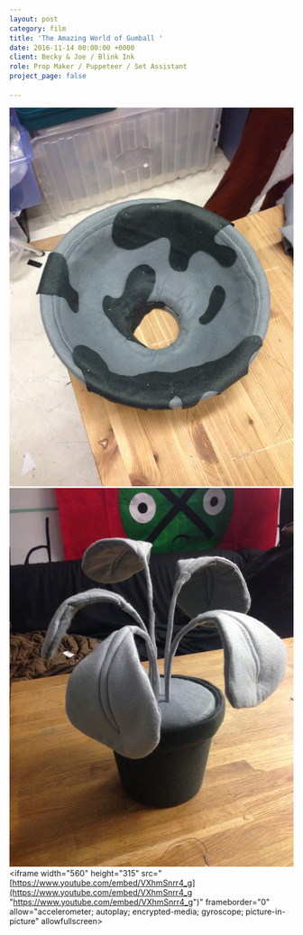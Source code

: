 ```yaml
---
layout: post
category: film
title: 'The Amazing World of Gumball '
date: 2016-11-14 00:00:00 +0000
client: Becky & Joe / Blink Ink
role: Prop Maker / Puppeteer / Set Assistant
project_page: false

---
```

![](/uploads/IMG_8441.jpg)![](/uploads/IMG_8450.jpg)<iframe width="560" height="315" src="[https://www.youtube.com/embed/VXhmSnrr4_g](https://www.youtube.com/embed/VXhmSnrr4_g "https://www.youtube.com/embed/VXhmSnrr4_g")" frameborder="0" allow="accelerometer; autoplay; encrypted-media; gyroscope; picture-in-picture" allowfullscreen></iframe>